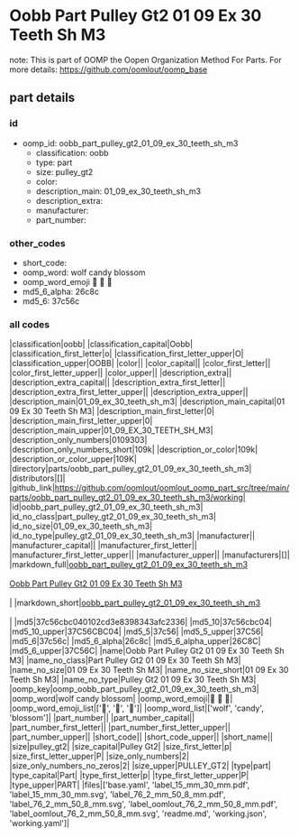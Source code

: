 # Oobb Part Pulley Gt2 01 09 Ex 30 Teeth Sh M3  

note: This is part of OOMP the Oopen Organization Method For Parts. For more details: https://github.com/oomlout/oomp_base

##  part details





### id
* oomp_id: oobb_part_pulley_gt2_01_09_ex_30_teeth_sh_m3
  * classification: oobb
  * type: part
  * size: pulley_gt2
  * color: 
  * description_main: 01_09_ex_30_teeth_sh_m3
  * description_extra: 
  * manufacturer: 
  * part_number: 

### other_codes
* short_code: 
* oomp_word: wolf candy blossom
* oomp_word_emoji :wolf: :candy: :blossom:
* md5_6_alpha: 26c8c
* md5_6: 37c56c

### all codes 
|classification|oobb|
|classification_capital|Oobb|
|classification_first_letter|o|
|classification_first_letter_upper|O|
|classification_upper|OOBB|
|color||
|color_capital||
|color_first_letter||
|color_first_letter_upper||
|color_upper||
|description_extra||
|description_extra_capital||
|description_extra_first_letter||
|description_extra_first_letter_upper||
|description_extra_upper||
|description_main|01_09_ex_30_teeth_sh_m3|
|description_main_capital|01 09 Ex 30 Teeth Sh M3|
|description_main_first_letter|0|
|description_main_first_letter_upper|0|
|description_main_upper|01_09_EX_30_TEETH_SH_M3|
|description_only_numbers|0109303|
|description_only_numbers_short|109k|
|description_or_color|109k|
|description_or_color_upper|109K|
|directory|parts/oobb_part_pulley_gt2_01_09_ex_30_teeth_sh_m3|
|distributors|[]|
|github_link|https://github.com/oomlout/oomlout_oomp_part_src/tree/main/parts/oobb_part_pulley_gt2_01_09_ex_30_teeth_sh_m3/working|
|id|oobb_part_pulley_gt2_01_09_ex_30_teeth_sh_m3|
|id_no_class|part_pulley_gt2_01_09_ex_30_teeth_sh_m3|
|id_no_size|01_09_ex_30_teeth_sh_m3|
|id_no_type|pulley_gt2_01_09_ex_30_teeth_sh_m3|
|manufacturer||
|manufacturer_capital||
|manufacturer_first_letter||
|manufacturer_first_letter_upper||
|manufacturer_upper||
|manufacturers|[]|
|markdown_full|[oobb_part_pulley_gt2_01_09_ex_30_teeth_sh_m3](https://github.com/oomlout/oomlout_oomp_part_src/tree/main/parts/oobb_part_pulley_gt2_01_09_ex_30_teeth_sh_m3/working)<br>[](https://github.com/oomlout/oomlout_oomp_part_src/tree/main/parts/oobb_part_pulley_gt2_01_09_ex_30_teeth_sh_m3/working)<br>[Oobb Part Pulley Gt2 01 09 Ex 30 Teeth Sh M3](https://github.com/oomlout/oomlout_oomp_part_src/tree/main/parts/oobb_part_pulley_gt2_01_09_ex_30_teeth_sh_m3/working)<br><br>|
|markdown_short|[oobb_part_pulley_gt2_01_09_ex_30_teeth_sh_m3](https://github.com/oomlout/oomlout_oomp_part_src/tree/main/parts/oobb_part_pulley_gt2_01_09_ex_30_teeth_sh_m3/working)<br><br>|
|md5|37c56cbc040102cd3e8398343afc2336|
|md5_10|37c56cbc04|
|md5_10_upper|37C56CBC04|
|md5_5|37c56|
|md5_5_upper|37C56|
|md5_6|37c56c|
|md5_6_alpha|26c8c|
|md5_6_alpha_upper|26C8C|
|md5_6_upper|37C56C|
|name|Oobb Part Pulley Gt2 01 09 Ex 30 Teeth Sh M3|
|name_no_class|Part Pulley Gt2 01 09 Ex 30 Teeth Sh M3|
|name_no_size|01 09 Ex 30 Teeth Sh M3|
|name_no_size_short|01 09 Ex 30 Teeth Sh M3|
|name_no_type|Pulley Gt2 01 09 Ex 30 Teeth Sh M3|
|oomp_key|oomp_oobb_part_pulley_gt2_01_09_ex_30_teeth_sh_m3|
|oomp_word|wolf candy blossom|
|oomp_word_emoji|:wolf: :candy: :blossom:|
|oomp_word_emoji_list|[':wolf:', ':candy:', ':blossom:']|
|oomp_word_list|['wolf', 'candy', 'blossom']|
|part_number||
|part_number_capital||
|part_number_first_letter||
|part_number_first_letter_upper||
|part_number_upper||
|short_code||
|short_code_upper||
|short_name||
|size|pulley_gt2|
|size_capital|Pulley Gt2|
|size_first_letter|p|
|size_first_letter_upper|P|
|size_only_numbers|2|
|size_only_numbers_no_zeros|2|
|size_upper|PULLEY_GT2|
|type|part|
|type_capital|Part|
|type_first_letter|p|
|type_first_letter_upper|P|
|type_upper|PART|
|files|['base.yaml', 'label_15_mm_30_mm.pdf', 'label_15_mm_30_mm.svg', 'label_76_2_mm_50_8_mm.pdf', 'label_76_2_mm_50_8_mm.svg', 'label_oomlout_76_2_mm_50_8_mm.pdf', 'label_oomlout_76_2_mm_50_8_mm.svg', 'readme.md', 'working.json', 'working.yaml']|

